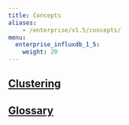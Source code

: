 ```yaml
---
title: Concepts
aliases:
    - /enterprise/v1.5/concepts/
menu:
  enterprise_influxdb_1_5:
    weight: 20
---
```


## [Clustering](/enterprise_influxdb/v1.5/concepts/clustering)
## [Glossary](/enterprise_influxdb/v1.5/concepts/glossary/)
